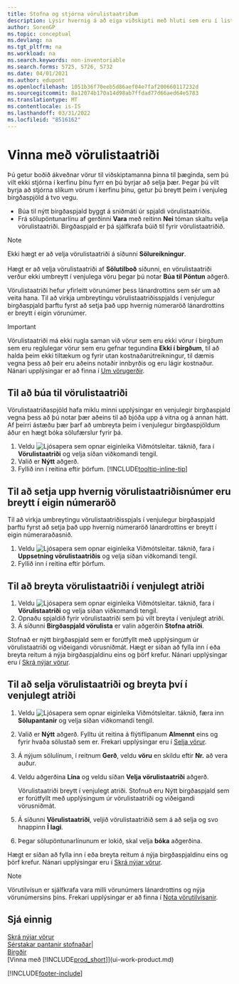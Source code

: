 ```yaml
---
title: Stofna og stjórna vörulistaatriðum
description: Lýsir hvernig á að eiga viðskipti með hluti sem eru í lista seljanda yfir vörur en ekki í eigin lista yfir vörur.
author: SorenGP
ms.topic: conceptual
ms.devlang: na
ms.tgt_pltfrm: na
ms.workload: na
ms.search.keywords: non-inventoriable
ms.search.forms: 5725, 5726, 5732
ms.date: 04/01/2021
ms.author: edupont
ms.openlocfilehash: 1051b36f70eeb5d86aef04e7faf200660117232d
ms.sourcegitcommit: 8a12074b170a14d98ab7ffdad77d66aed64e5783
ms.translationtype: MT
ms.contentlocale: is-IS
ms.lasthandoff: 03/31/2022
ms.locfileid: "8516162"
---
```

# <a name="work-with-catalog-items"></a>Vinna með vörulistaatriði
Þú getur boðið ákveðnar vörur til viðskiptamanna þinna til þæginda, sem þú vilt ekki stjórna í kerfinu þínu fyrr en þú byrjar að selja þær. Þegar þú vilt byrja að stjórna slíkum vörum í kerfinu þínu, getur þú breytt þeim í venjuleg birgðaspjöld á tvo vegu.

* Búa til nýtt birgðaspjald byggt á sniðmáti úr spjaldi vörulistaatriðis.
* Frá sölupöntunarlínu af gerðinni **Vara** með reitinn **Nei** tóman skaltu velja vörulistaatriði. Birgðaspjald er þá sjálfkrafa búið til fyrir vörulistaatriðið.

> [!NOTE]  
> Ekki hægt er að velja vörulistaatriði á síðunni **Sölureikningur**.<br /><br />
> Hægt er að velja vörulistaatriði af **Sölutilboð** síðunni, en vörulistaatriði verður ekki umbreytt í venjulega vöru þegar þú notar **Búa til Pöntun** aðgerð.

Vörulistaatriði hefur yfirleitt vörunúmer þess lánardrottins sem sér um að veita hana. Til að virkja umbreytingu vörulistaatriðisspjalds í venjulegur birgðaspjald þarftu fyrst að setja það upp hvernig númeraröð lánardrottins er breytt í eigin vörunúmer.   

> [!Important]
> Vörulistaatriði má ekki rugla saman við vörur sem eru ekki vörur í birgðum sem eru reglulegar vörur sem eru gefnar tegundina **Ekki í birgðum**, til að halda þeim ekki tiltækum og fyrir utan kostnaðarútreikningur, til dæmis vegna þess að þeir eru aðeins notaðir innbyrðis og eru lágir kostnaður. Nánari upplýsingar er að finna í [Um vörugerðir](inventory-about-item-types.md).

## <a name="to-create-a-catalog-item"></a>Til að búa til vörulistaatriði
Vörulistaatriðaspjöld hafa miklu minni upplýsingar en venjulegir birgðaspjald vegna þess að þú notar þær aðeins til að bjóða upp á vitna og á annan hátt. Af þeirri ástæðu þær þarf að umbreyta þeim í venjulegur birgðaspjöldum áður en hægt bóka sölufærslur fyrir þá.

1. Veldu ![Ljósapera sem opnar eiginleika Viðmótsleitar.](media/ui-search/search_small.png "Segðu mér hvað þú vilt gera") táknið, fara í **Vörulistaatriði** og velja síðan viðkomandi tengil.
2. Valið er **Nýtt** aðgerð.
3. Fyllið inn í reitina eftir þörfum. [!INCLUDE[tooltip-inline-tip](includes/tooltip-inline-tip_md.md)]

## <a name="to-set-up-how-catalog-item-numbers-are-converted-to-your-own-numbering"></a>Til að setja upp hvernig vörulistaatriðisnúmer eru breytt í eigin númeraröð
Til að virkja umbreytingu vörulistaatriðisspjals í venjulegur birgðaspjald þarftu fyrst að setja það upp hvernig númeraröð lánardrottins er breytt í eigin númeraraðasnið.

1. Veldu ![Ljósapera sem opnar eiginleika Viðmótsleitar.](media/ui-search/search_small.png "Segðu mér hvað þú vilt gera") táknið, fara í **Uppsetning vörulistaatriðis** og velja síðan viðkomandi tengil.
2. Fyllið inn í reitina eftir þörfum.

## <a name="to-convert-a-catalog-item-to-a-normal-item"></a>Til að breyta vörulistaatriði í venjulegt atriði
1. Veldu ![Ljósapera sem opnar eiginleika Viðmótsleitar.](media/ui-search/search_small.png "Segðu mér hvað þú vilt gera") táknið, fara í **Vörulistaatriði** og velja síðan viðkomandi tengil.
2. Opnaðu spjaldið fyrir vörulistaatriði sem þú vilt breyta í venjulegt atriði.
3. Á síðunni **Birgðaspjald vörulista** er valin aðgerðin **Stofna atriði**.

Stofnað er nýtt birgðaspjald sem er forútfyllt með upplýsingum úr vörulistaatriði og viðeigandi vörusniðmát. Hægt er síðan að fylla inn í eða breyta reitum á nýja birgðaspjaldinu eins og þörf krefur. Nánari upplýsingar eru í [Skrá nýjar vörur](inventory-how-register-new-items.md).

## <a name="to-sell-a-catalog-item-and-convert-it-to-a-normal-item"></a>Til að selja vörulistaatriði og breyta því í venjulegt atriði
1. Veldu ![Ljósapera sem opnar eiginleika Viðmótsleitar.](media/ui-search/search_small.png "Segðu mér hvað þú vilt gera") táknið, færa inn **Sölupantanir** og velja síðan viðkomandi tengil.
2. Valið er **Nýtt** aðgerð. Fylltu út reitina á flýtiflipanum **Almennt** eins og fyrir hvaða sölustað sem er. Frekari upplýsingar eru í [Selja vörur](sales-how-sell-products.md).
3. Á nýjum sölulínum, í reitnum **Gerð**, veldu **vöru** en skildu eftir **Nr.** að vera auður.
4. Veldu aðgerðina **Lína** og veldu síðan **Velja vörulistaatriði** aðgerð.

    Vörulistaatriði breytt í venjulegt atriði. Stofnuð eru Nýtt birgðaspjald sem er forútfyllt með upplýsingum úr vörulistaatriði og viðeigandi vörusniðmát.
5. Á síðunni **Vörulistaatriði**, veljið vörulistaatriðið sem á að selja og svo hnappinn **Í lagi**.
6. Þegar sölupöntunarlínunum er lokið, skal velja **bóka** aðgerðina.

Hægt er síðan að fylla inn í eða breyta reitum á nýja birgðaspjaldinu eins og þörf krefur. Nánari upplýsingar eru í [Skrá nýjar vörur](inventory-how-register-new-items.md).

> [!NOTE]  
>   Vörutilvísun er sjálfkrafa vara milli vörunúmers lánardrottins og nýja vörunúmersins þíns. Frekari upplýsingar er að finna í [Nota vörutilvísanir](inventory-how-use-item-cross-refs.md).

## <a name="see-also"></a>Sjá einnig
[Skrá nýjar vörur](inventory-how-register-new-items.md)  
[Sérstakar pantanir stofnaðar](sales-how-to-create-special-orders.md)|  
[Birgðir](inventory-manage-inventory.md)  
[Vinna með [!INCLUDE[prod_short](includes/prod_short.md)]](ui-work-product.md)


[!INCLUDE[footer-include](includes/footer-banner.md)]